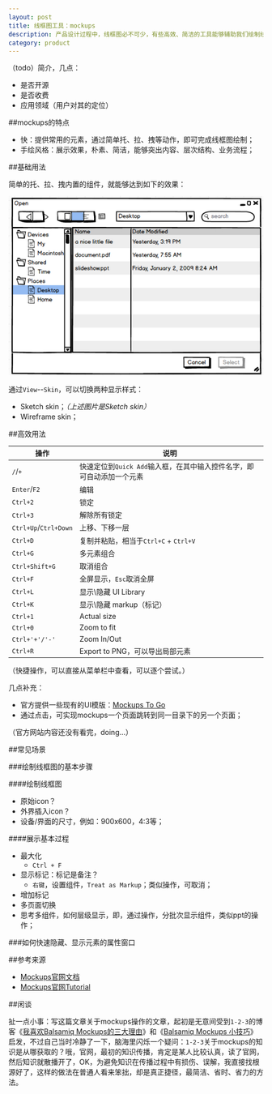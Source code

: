 ```yaml
---
layout: post
title: 线框图工具：mockups
description: 产品设计过程中，线框图必不可少，有些高效、简洁的工具能够辅助我们绘制线框图，mockups是其中一个
category: product
---
```


（todo）简介，几点：

* 是否开源
* 是否收费
* 应用领域（用户对其的定位）


##mockups的特点

* 快：提供常用的元素，通过简单托、拉、拽等动作，即可完成线框图绘制；
* 手绘风格：展示效果，朴素、简洁，能够突出内容、层次结构、业务流程；



##基础用法


简单的托、拉、拽内置的组件，就能够达到如下的效果：

![简单的鼠标操作](/images/mockups-intro/simple-operate.jpg)


通过`View`--`Skin`，可以切换两种显示样式：

* Sketch skin；*（上述图片是Sketch skin）*
* Wireframe skin；





##高效用法


 
|操作|说明|
|--|--|
|`/`/`+`|快速定位到`Quick Add`输入框，在其中输入控件名字，即可自动添加一个元素|
|`Enter`/`F2`|编辑|
|`Ctrl+2`|锁定|
|`Ctrl+3`|解除所有锁定|
|`Ctrl+Up`/`Ctrl+Down`|上移、下移一层|
|`Ctrl+D`|复制并粘贴，相当于`Ctrl+C` + `Ctrl+V`|
|`Ctrl+G`|多元素组合|
|`Ctrl+Shift+G`|取消组合|
|`Ctrl+F`|全屏显示，`Esc`取消全屏|
|`Ctrl+L`|显示\隐藏 UI Library|
|`Ctrl+K`|显示\隐藏 markup（标记）|
|`Ctrl+1`|Actual size|
|`Ctrl+0`|Zoom to fit|
|`Ctrl+'+'/'-'`|Zoom In/Out|
|`Ctrl+R`|Export to PNG，可以导出局部元素|



（快捷操作，可以直接从菜单栏中查看，可以逐个尝试。）

几点补充：

* 官方提供一些现有的UI模版：[Mockups To Go](http://support.balsamiq.com/customer/portal/articles/1311316-how-to-download-from-mockups-to-go)
* 通过点击，可实现mockups一个页面跳转到同一目录下的另一个页面；

（官方网站内容还没有看完，doing...）



##常见场景


###绘制线框图的基本步骤



####绘制线框图


* 原始icon？
* 外界插入icon？
* 设备/界面的尺寸，例如：900x600，4:3等；

####展示基本过程

* 最大化
	* `Ctrl + F`
* 显示标记：标记是备注？
	* `右键`，设置组件，`Treat as Markup`；类似操作，可取消；
* 增加标记
* 多页面切换
* 思考多组件，如何层级显示，即，通过操作，分批次显示组件，类似ppt的操作；




###如何快速隐藏、显示元素的属性窗口




##参考来源




* [Mockups官网文档](http://support.balsamiq.com/#support-documentation)
* [Mockups官网Tutorial](http://support.balsamiq.com/customer/portal/topics/49503-tutorials)


##闲谈



扯一点小事：写这篇文章关于mockups操作的文章，起初是无意间受到`1-2-3`的博客《[我喜欢Balsamiq Mockups的三大理由](http://www.cnblogs.com/1-2-3/archive/2009/08/17/Balsamiq-Mockups-Introduction.html)》和《[Balsamiq Mockups 小技巧](http://www.cnblogs.com/1-2-3/archive/2009/06/30/Balsamiq-Mockups-tips.html)》 启发，不过自己当时冷静了一下，脑海里闪烁一个疑问：`1-2-3`关于mockups的知识是从哪获取的？哦，官网，最初的知识传播，肯定是某人比较认真，读了官网，然后知识就散播开了，OK，为避免知识在传播过程中有损伤、误解，我直接找根源好了，这样的做法在普通人看来笨拙，却是真正捷径，最简洁、省时、省力的方法。



[NingG]:    http://ningg.github.com  "NingG"
